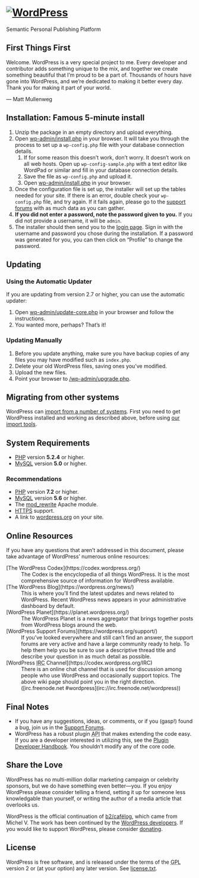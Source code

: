 # [![WordPress](wp-admin/images/wordpress-logo.png)](https://wordpress.org/)

Semantic Personal Publishing Platform

## First Things First

Welcome. WordPress is a very special project to me. Every developer and contributor adds something unique to the mix, and together we create something beautiful that I’m proud to be a part of. Thousands of hours have gone into WordPress, and we’re dedicated to making it better every day. Thank you for making it part of your world.

— Matt Mullenweg

## Installation: Famous 5-minute install

1.  Unzip the package in an empty directory and upload everything.
2.  Open <span class="file">[wp-admin/install.php](wp-admin/install.php)</span> in your browser. It will take you through the process to set up a `wp-config.php` file with your database connection details.
    1.  If for some reason this doesn’t work, don’t worry. It doesn’t work on all web hosts. Open up `wp-config-sample.php` with a text editor like WordPad or similar and fill in your database connection details.
    2.  Save the file as `wp-config.php` and upload it.
    3.  Open <span class="file">[wp-admin/install.php](wp-admin/install.php)</span> in your browser.
3.  Once the configuration file is set up, the installer will set up the tables needed for your site. If there is an error, double check your `wp-config.php` file, and try again. If it fails again, please go to the [support forums](https://wordpress.org/support/ "WordPress support") with as much data as you can gather.
4.  **If you did not enter a password, note the password given to you.** If you did not provide a username, it will be `admin`.
5.  The installer should then send you to the [login page](wp-login.php). Sign in with the username and password you chose during the installation. If a password was generated for you, you can then click on “Profile” to change the password.

## Updating

### Using the Automatic Updater

If you are updating from version 2.7 or higher, you can use the automatic updater:

1.  Open <span class="file">[wp-admin/update-core.php](wp-admin/update-core.php)</span> in your browser and follow the instructions.
2.  You wanted more, perhaps? That’s it!

### Updating Manually

1.  Before you update anything, make sure you have backup copies of any files you may have modified such as `index.php`.
2.  Delete your old WordPress files, saving ones you’ve modified.
3.  Upload the new files.
4.  Point your browser to <span class="file">[/wp-admin/upgrade.php](wp-admin/upgrade.php).</span>

## Migrating from other systems

WordPress can [import from a number of systems](https://codex.wordpress.org/Importing_Content). First you need to get WordPress installed and working as described above, before using [our import tools](wp-admin/import.php "Import to WordPress").

## System Requirements

*   [PHP](https://secure.php.net/) version **5.2.4** or higher.
*   [MySQL](https://www.mysql.com/) version **5.0** or higher.

### Recommendations

*   [PHP](https://secure.php.net/) version **7.2** or higher.
*   [MySQL](https://www.mysql.com/) version **5.6** or higher.
*   The [mod_rewrite](https://httpd.apache.org/docs/2.2/mod/mod_rewrite.html) Apache module.
*   [HTTPS](https://wordpress.org/news/2016/12/moving-toward-ssl/) support.
*   A link to [wordpress.org](https://wordpress.org/) on your site.

## Online Resources

If you have any questions that aren’t addressed in this document, please take advantage of WordPress’ numerous online resources:

<dl>

<dt>[The WordPress Codex](https://codex.wordpress.org/)</dt>

<dd>The Codex is the encyclopedia of all things WordPress. It is the most comprehensive source of information for WordPress available.</dd>

<dt>[The WordPress Blog](https://wordpress.org/news/)</dt>

<dd>This is where you’ll find the latest updates and news related to WordPress. Recent WordPress news appears in your administrative dashboard by default.</dd>

<dt>[WordPress Planet](https://planet.wordpress.org/)</dt>

<dd>The WordPress Planet is a news aggregator that brings together posts from WordPress blogs around the web.</dd>

<dt>[WordPress Support Forums](https://wordpress.org/support/)</dt>

<dd>If you’ve looked everywhere and still can’t find an answer, the support forums are very active and have a large community ready to help. To help them help you be sure to use a descriptive thread title and describe your question in as much detail as possible.</dd>

<dt>[WordPress <abbr title="Internet Relay Chat">IRC</abbr> Channel](https://codex.wordpress.org/IRC)</dt>

<dd>There is an online chat channel that is used for discussion among people who use WordPress and occasionally support topics. The above wiki page should point you in the right direction. ([irc.freenode.net #wordpress](irc://irc.freenode.net/wordpress))</dd>

</dl>

## Final Notes

*   If you have any suggestions, ideas, or comments, or if you (gasp!) found a bug, join us in the [Support Forums](https://wordpress.org/support/).
*   WordPress has a robust plugin <abbr title="application programming interface">API</abbr> that makes extending the code easy. If you are a developer interested in utilizing this, see the [Plugin Developer Handbook](https://developer.wordpress.org/plugins/). You shouldn’t modify any of the core code.

## Share the Love

WordPress has no multi-million dollar marketing campaign or celebrity sponsors, but we do have something even better—you. If you enjoy WordPress please consider telling a friend, setting it up for someone less knowledgable than yourself, or writing the author of a media article that overlooks us.

WordPress is the official continuation of [b2/cafélog](http://cafelog.com/), which came from Michel V. The work has been continued by the [WordPress developers](https://wordpress.org/about/). If you would like to support WordPress, please consider [donating](https://wordpress.org/donate/ "Donate to WordPress").

## License

WordPress is free software, and is released under the terms of the <abbr title="GNU General Public License">GPL</abbr> version 2 or (at your option) any later version. See [license.txt](license.txt).
